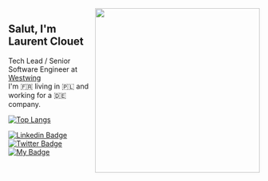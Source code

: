 <img align='right' src="https://media.giphy.com/media/icUEIrjnUuFCWDxFpU/giphy.gif" width="330">
<h2>Salut, I'm Laurent Clouet</h2>
<p>Tech Lead / Senior Software Engineer at <a href="https://www.westwing.de/">Westwing</a><br/>
I'm 🇫🇷 living in 🇵🇱 and working for a 🇩🇪 company.
</p>

[![Top Langs](https://github-readme-stats.vercel.app/api/top-langs/?username=laurent35240&layout=compact&langs_count=6)](https://github.com/laurent35240/github-readme-stats)

[![Linkedin Badge](https://img.shields.io/badge/-IAmHere-blue?style=flat-square&logo=Linkedin&logoColor=white&link=https://www.linkedin.com/in/laurent-clouet-a7ba8721/)](https://www.linkedin.com/in/laurent-clouet-a7ba8721/)
[![Twitter Badge](https://img.shields.io/badge/-@hereToo-blue?style=flat-square&logo=Twitter&logoColor=white&color=1DA1F2&link=https://twitter.com/laurent35240)](https://twitter.com/laurent35240)
[![My Badge](https://img.shields.io/badge/-andOnMyWebsite-blue?style=flat-square&logo=Trustpilot&logoColor=white&color=00B67A&link=https://laurent-clouet.fr/)](https://laurent-clouet.fr/)

<!--
**laurent35240/laurent35240** is a ✨ _special_ ✨ repository because its `README.md` (this file) appears on your GitHub profile.

Here are some ideas to get you started:

- 🔭 I’m currently working on ...
- 🌱 I’m currently learning ...
- 👯 I’m looking to collaborate on ...
- 🤔 I’m looking for help with ...
- 💬 Ask me about ...
- 📫 How to reach me: ...
- 😄 Pronouns: ...
- ⚡ Fun fact: ...
-->
